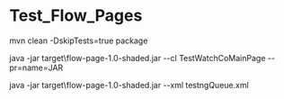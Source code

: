 # Test_Flow_Pages

mvn clean -DskipTests=true package


java -jar target\flow-page-1.0-shaded.jar --cl TestWatchCoMainPage --pr=name=JAR

java -jar target\flow-page-1.0-shaded.jar --xml testngQueue.xml